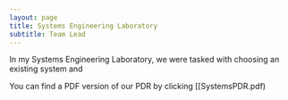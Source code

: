 ```yaml
---
layout: page
title: Systems Engineering Laboratory
subtitle: Team Lead
---
```


In my Systems Engineering Laboratory, we were tasked with choosing an existing system and 

You can find a PDF version of our PDR by clicking [[SystemsPDR.pdf)

